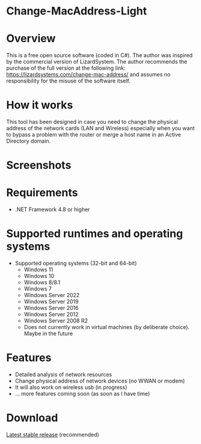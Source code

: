 # Change-MacAddress-Light

# Overview

This is a free open source software (coded in C#). The author was inspired by the commercial version of LizardSystem. 
The author recommends the purchase of the full version at the following link: https://lizardsystems.com/change-mac-address/ and assumes no responsibility for the misuse of the software itself.
# How it works
This tool has been designed in case you need to change the physical address of the network cards 
(LAN and Wireless) especially when you want to bypass a problem with the router or merge a host name in an Active Directory domain.
# Screenshots


# Requirements
 - .NET Framework 4.8 or higher
 
# Supported runtimes and operating systems
 - Supported operating systems (32-bit and 64-bit)
   - Windows 11
   - Windows 10
   - Windows 8/8.1
   - Windows 7
   - Windows Server 2022
   - Windows Server 2019
   - Windows Server 2016
   - Windows Server 2012
   - Windows Server 2008 R2
   - Does not currently work in virtual machines (by deliberate choice). Maybe in the future
# Features

 - Detailed analysis of network resources
 - Change physical address of network devices (no WWAN or modem)
 - It will also work on wireless usb (in progress)
 - ... more features coming soon (as soon as I have time)

# Download
[Alias del link]: https://github.com/GiuseppeRaviolo/Change-MacAddress-Light/releases
[Latest stable release][Alias del link] (recommended) 
